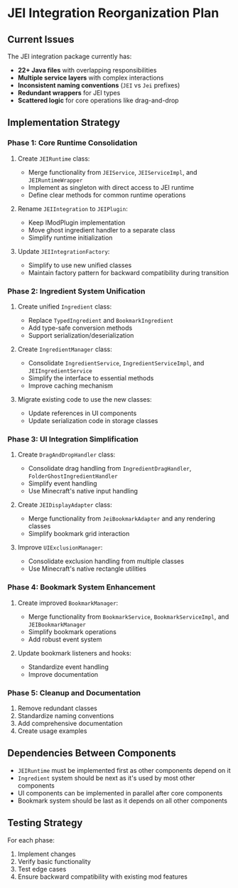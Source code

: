 # JEI Integration Reorganization Plan

## Current Issues

The JEI integration package currently has:

- **22+ Java files** with overlapping responsibilities
- **Multiple service layers** with complex interactions
- **Inconsistent naming conventions** (`JEI` vs `Jei` prefixes)
- **Redundant wrappers** for JEI types
- **Scattered logic** for core operations like drag-and-drop

## Implementation Strategy

### Phase 1: Core Runtime Consolidation

1. Create `JEIRuntime` class:
   - Merge functionality from `JEIService`, `JEIServiceImpl`, and `JEIRuntimeWrapper`
   - Implement as singleton with direct access to JEI runtime
   - Define clear methods for common runtime operations

2. Rename `JEIIntegration` to `JEIPlugin`:
   - Keep IModPlugin implementation
   - Move ghost ingredient handler to a separate class
   - Simplify runtime initialization

3. Update `JEIIntegrationFactory`:
   - Simplify to use new unified classes
   - Maintain factory pattern for backward compatibility during transition

### Phase 2: Ingredient System Unification

1. Create unified `Ingredient` class:
   - Replace `TypedIngredient` and `BookmarkIngredient`
   - Add type-safe conversion methods
   - Support serialization/deserialization

2. Create `IngredientManager` class:
   - Consolidate `IngredientService`, `IngredientServiceImpl`, and `JEIIngredientService`
   - Simplify the interface to essential methods
   - Improve caching mechanism

3. Migrate existing code to use the new classes:
   - Update references in UI components
   - Update serialization code in storage classes

### Phase 3: UI Integration Simplification

1. Create `DragAndDropHandler` class:
   - Consolidate drag handling from `IngredientDragHandler`, `FolderGhostIngredientHandler`
   - Simplify event handling
   - Use Minecraft's native input handling

2. Create `JEIDisplayAdapter` class:
   - Merge functionality from `JeiBookmarkAdapter` and any rendering classes
   - Simplify bookmark grid interaction

3. Improve `UIExclusionManager`:
   - Consolidate exclusion handling from multiple classes
   - Use Minecraft's native rectangle utilities

### Phase 4: Bookmark System Enhancement

1. Create improved `BookmarkManager`:
   - Merge functionality from `BookmarkService`, `BookmarkServiceImpl`, and `JEIBookmarkManager`
   - Simplify bookmark operations
   - Add robust event system

2. Update bookmark listeners and hooks:
   - Standardize event handling
   - Improve documentation

### Phase 5: Cleanup and Documentation

1. Remove redundant classes
2. Standardize naming conventions
3. Add comprehensive documentation
4. Create usage examples

## Dependencies Between Components

- `JEIRuntime` must be implemented first as other components depend on it
- `Ingredient` system should be next as it's used by most other components
- UI components can be implemented in parallel after core components
- Bookmark system should be last as it depends on all other components

## Testing Strategy

For each phase:
1. Implement changes
2. Verify basic functionality
3. Test edge cases
4. Ensure backward compatibility with existing mod features